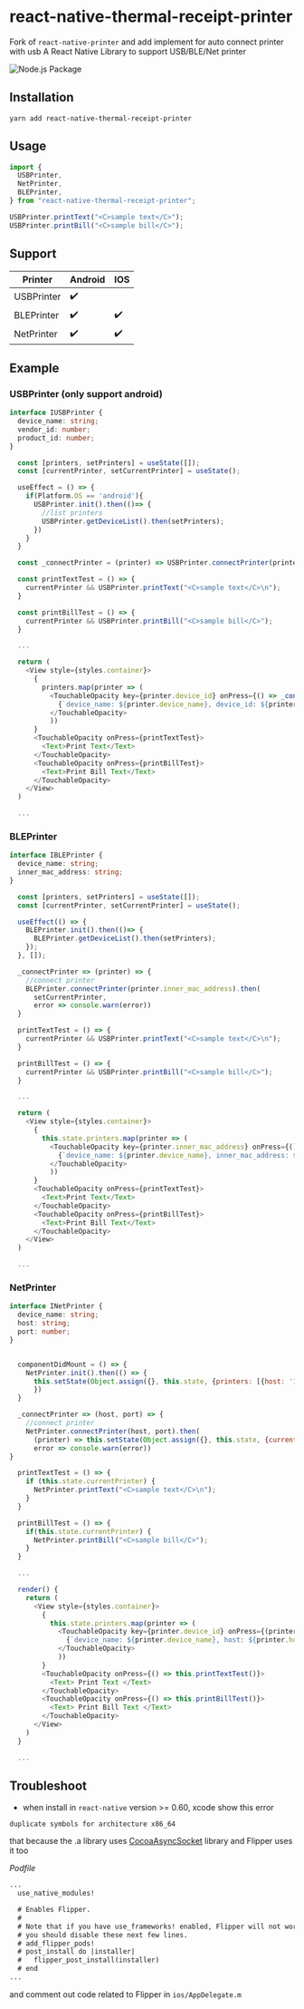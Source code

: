 # react-native-thermal-receipt-printer

Fork of `react-native-printer` and add implement for auto connect printer with usb
A React Native Library to support USB/BLE/Net printer

![Node.js Package](https://github.com/HeligPfleigh/react-native-thermal-receipt-printer/workflows/Node.js%20Package/badge.svg)

## Installation

```
yarn add react-native-thermal-receipt-printer
```

## Usage

```javascript
import {
  USBPrinter,
  NetPrinter,
  BLEPrinter,
} from "react-native-thermal-receipt-printer";

USBPrinter.printText("<C>sample text</C>");
USBPrinter.printBill("<C>sample bill</C>");
```

## Support

| Printer    | Android            | IOS                |
| ---------- | ------------------ | ------------------ |
| USBPrinter | :heavy_check_mark: |                    |
| BLEPrinter | :heavy_check_mark: | :heavy_check_mark: |
| NetPrinter | :heavy_check_mark: | :heavy_check_mark: |

## Example

### USBPrinter (only support android)

```typescript
interface IUSBPrinter {
  device_name: string;
  vendor_id: number;
  product_id: number;
}
```

```javascript
  const [printers, setPrinters] = useState([]);
  const [currentPrinter, setCurrentPrinter] = useState();

  useEffect = () => {
    if(Platform.OS == 'android'){
      USBPrinter.init().then(()=> {
        //list printers
        USBPrinter.getDeviceList().then(setPrinters);
      })
    }
  }

  const _connectPrinter = (printer) => USBPrinter.connectPrinter(printer.vendorID, printer.productId).then(() => setCurrentPrinter(printer))

  const printTextTest = () => {
    currentPrinter && USBPrinter.printText("<C>sample text</C>\n");
  }

  const printBillTest = () => {
    currentPrinter && USBPrinter.printBill("<C>sample bill</C>");
  }

  ...

  return (
    <View style={styles.container}>
      {
        printers.map(printer => (
          <TouchableOpacity key={printer.device_id} onPress={() => _connectPrinter(printer)}>
            {`device_name: ${printer.device_name}, device_id: ${printer.device_id}, vendor_id: ${printer.vendor_id}, product_id: ${printer.product_id}`}
          </TouchableOpacity>
          ))
      }
      <TouchableOpacity onPress={printTextTest}>
        <Text>Print Text</Text>
      </TouchableOpacity>
      <TouchableOpacity onPress={printBillTest}>
        <Text>Print Bill Text</Text>
      </TouchableOpacity>
    </View>
  )

  ...

```

### BLEPrinter

```typescript
interface IBLEPrinter {
  device_name: string;
  inner_mac_address: string;
}
```

```javascript
  const [printers, setPrinters] = useState([]);
  const [currentPrinter, setCurrentPrinter] = useState();

  useEffect(() => {
    BLEPrinter.init().then(()=> {
      BLEPrinter.getDeviceList().then(setPrinters);
    });
  }, []);

  _connectPrinter => (printer) => {
    //connect printer
    BLEPrinter.connectPrinter(printer.inner_mac_address).then(
      setCurrentPrinter,
      error => console.warn(error))
  }

  printTextTest = () => {
    currentPrinter && USBPrinter.printText("<C>sample text</C>\n");
  }

  printBillTest = () => {
    currentPrinter && USBPrinter.printBill("<C>sample bill</C>");
  }

  ...

  return (
    <View style={styles.container}>
      {
        this.state.printers.map(printer => (
          <TouchableOpacity key={printer.inner_mac_address} onPress={() => _connectPrinter(printer)}>
            {`device_name: ${printer.device_name}, inner_mac_address: ${printer.inner_mac_address}`}
          </TouchableOpacity>
          ))
      }
      <TouchableOpacity onPress={printTextTest}>
        <Text>Print Text</Text>
      </TouchableOpacity>
      <TouchableOpacity onPress={printBillTest}>
        <Text>Print Bill Text</Text>
      </TouchableOpacity>
    </View>
  )

  ...

```

### NetPrinter

```typescript
interface INetPrinter {
  device_name: string;
  host: string;
  port: number;
}
```

```javascript

  componentDidMount = () => {
    NetPrinter.init().then(() => {
      this.setState(Object.assign({}, this.state, {printers: [{host: '192.168.10.241', port: 9100}]}))
      })
  }

  _connectPrinter => (host, port) => {
    //connect printer
    NetPrinter.connectPrinter(host, port).then(
      (printer) => this.setState(Object.assign({}, this.state, {currentPrinter: printer})),
      error => console.warn(error))
}

  printTextTest = () => {
    if (this.state.currentPrinter) {
      NetPrinter.printText("<C>sample text</C>\n");
    }
  }

  printBillTest = () => {
    if(this.state.currentPrinter) {
      NetPrinter.printBill("<C>sample bill</C>");
    }
  }

  ...

  render() {
    return (
      <View style={styles.container}>
        {
          this.state.printers.map(printer => (
            <TouchableOpacity key={printer.device_id} onPress={(printer) => this._connectPrinter(printer.host, printer.port)}>
              {`device_name: ${printer.device_name}, host: ${printer.host}, port: ${printer.port}`}
            </TouchableOpacity>
            ))
        }
        <TouchableOpacity onPress={() => this.printTextTest()}>
          <Text> Print Text </Text>
        </TouchableOpacity>
        <TouchableOpacity onPress={() => this.printBillTest()}>
          <Text> Print Bill Text </Text>
        </TouchableOpacity>
      </View>
    )
  }

  ...

```

## Troubleshoot

- when install in `react-native` version >= 0.60, xcode show this error

```
duplicate symbols for architecture x86_64
```

that because the .a library uses [CocoaAsyncSocket](https://github.com/robbiehanson/CocoaAsyncSocket) library and Flipper uses it too

_Podfile_

```diff
...
  use_native_modules!

  # Enables Flipper.
  #
  # Note that if you have use_frameworks! enabled, Flipper will not work and
  # you should disable these next few lines.
  # add_flipper_pods!
  # post_install do |installer|
  #   flipper_post_install(installer)
  # end
...
```

and comment out code related to Flipper in `ios/AppDelegate.m`
